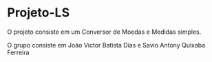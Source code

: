# Projeto-LS

O projeto consiste em um Conversor de Moedas e Medidas simples.

O grupo consiste em João Victor Batista Dias e Savio Antony Quixaba Ferreira
